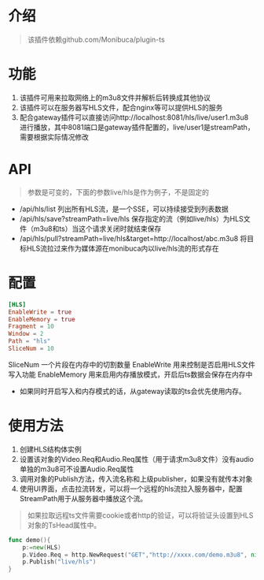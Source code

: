# 介绍

> 该插件依赖github.com/Monibuca/plugin-ts

# 功能

1. 该插件可用来拉取网络上的m3u8文件并解析后转换成其他协议
2. 该插件可以在服务器写HLS文件，配合nginx等可以提供HLS的服务
3. 配合gateway插件可以直接访问http://localhost:8081/hls/live/user1.m3u8 进行播放，其中8081端口是gateway插件配置的，live/user1是streamPath，需要根据实际情况修改

# API
> 参数是可变的，下面的参数live/hls是作为例子，不是固定的
- /api/hls/list
列出所有HLS流，是一个SSE，可以持续接受到列表数据
- /api/hls/save?streamPath=live/hls
保存指定的流（例如live/hls）为HLS文件（m3u8和ts）当这个请求关闭时就结束保存
- /api/hls/pull?streamPath=live/hls&target=http://localhost/abc.m3u8
将目标HLS流拉过来作为媒体源在monibuca内以live/hls流的形式存在
# 配置

```toml
[HLS]
EnableWrite = true
EnableMemory = true
Fragment = 10
Window = 2
Path = "hls"
SliceNum = 10
```
SliceNum    一个片段在内存中的切割数量
EnableWrite 用来控制是否启用HLS文件写入功能
EnableMemory 用来启用内存播放模式，开启后ts数据会保存在内存中

- 如果同时开启写入和内存模式的话，从gateway读取的ts会优先使用内存。
# 使用方法

1. 创建HLS结构体实例
2. 设置该对象的Video.Req和Audio.Req属性（用于请求m3u8文件）没有audio单独的m3u8可不设置Audio.Req属性
3. 调用对象的Publish方法，传入流名称和上级publisher，如果没有就传本对象
4. 使用UI界面，点击拉流转发，可以将一个远程的hls流拉入服务器中，配置StreamPath用于从服务器中播放这个流。

> 如果拉取远程ts文件需要cookie或者http的验证，可以将验证头设置到HLS对象的TsHead属性中。

```go
func demo(){
    p:=new(HLS)
    p.Video.Req = http.NewRequest("GET","http://xxxx.com/demo.m3u8", nil)
    p.Publish("live/hls")
}
```
